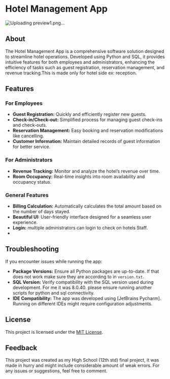 # Hotel Management App
![Uploading preview1.png…]()

## About
The Hotel Management App is a comprehensive software solution designed to streamline hotel operations. Developed using Python and SQL, it provides intuitive features for both employees and administrators, enhancing the efficiency of tasks such as guest registration, reservation management, and revenue tracking.This is made only for hotel side ex: reception.

## Features
### For Employees
- **Guest Registration:** Quickly and efficiently register new guests.
- **Check-in/Check-out:** Simplified process for managing guest check-ins and check-outs.
- **Reservation Management:** Easy booking and reservation modifications like cancelling.
- **Customer Information:** Maintain detailed records of guest information for better service.

### For Administrators
- **Revenue Tracking:** Monitor and analyze the hotel’s revenue over time.
- **Room Occupancy:** Real-time insights into room availability and occupancy status.

### General Features
- **Billing Calculation:** Automatically calculates the total amount based on the number of days stayed.
- **Beautiful UI:** User-friendly interface designed for a seamless user experience.
- **Login:** multiple administrators can login to check on hotels Staff.
- 

## Troubleshooting
If you encounter issues while running the app:
- **Package Versions:** Ensure all Python packages are up-to-date. If that does not work make sure they are according to in `version.txt`.
- **SQL Version:** Verify compatibility with the SQL version used during development. For me it was 8.0.40. please ensure running another scripts for python and sql connectivity.
- **IDE Compatibility:** The app was developed using [JetBrains Pycharm]. Running on different IDEs might require configuration adjustments.


## License
This project is licensed under the [MIT License](LICENSE).

## Feedback
This project was created as my High School (12th std) final project, it was made in hurry and might include considerable amount of weak errors. For any issues or suggestions, feel free to comment. 

